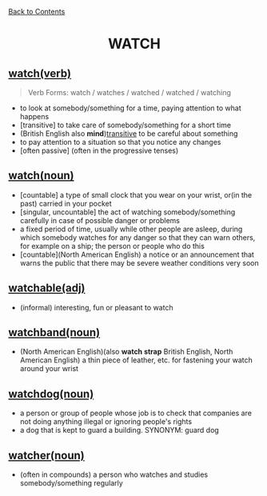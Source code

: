 ﻿[Back to Contents](../../../README.md)


<h1 style="text-align: center;">WATCH</h1>


## [watch(verb)](https://www.oxfordlearnersdictionaries.com/definition/english/watch_1)
> Verb Forms: watch / watches / watched / watched / watching
- to look at somebody/something for a time, paying attention to what happens
- [transitive] to take care of somebody/something for a short time
- (British English also **mind**)[transitive](informal) to be careful about something
- to pay attention to a situation so that you notice any changes
- [often passive] (often in the progressive tenses)


## [watch(noun)](https://www.oxfordlearnersdictionaries.com/definition/english/watch_2)
- [countable] a type of small clock that you wear on your wrist, or(in the past) carried in your pocket
- [singular, uncountable] the act of watching somebody/something carefully in case of possible danger or problems
- a fixed period of time, usually while other people are asleep, during which somebody watches for any danger so that they can warn others, for example on a ship; the person or people who do this
- [countable](North American English) a notice or an announcement that warns the public that there may be severe weather conditions very soon


## [watchable(adj)](https://www.oxfordlearnersdictionaries.com/definition/english/watchable)
- (informal) interesting, fun or pleasant to watch


## [watchband(noun)](https://www.oxfordlearnersdictionaries.com/definition/english/watchband)
- (North American English)(also **watch strap** British English, North American English) a thin piece of leather, etc. for fastening your watch around your wrist


## [watchdog(noun)](https://www.oxfordlearnersdictionaries.com/definition/english/watchdog)
- a person or group of people whose job is to check that companies are not doing anything illegal or ignoring people's rights
- a dog that is kept to guard a building. SYNONYM: guard dog


## [watcher(noun)](https://www.oxfordlearnersdictionaries.com/definition/english/watcher)
- (often in compounds) a person who watches and studies somebody/something regularly
